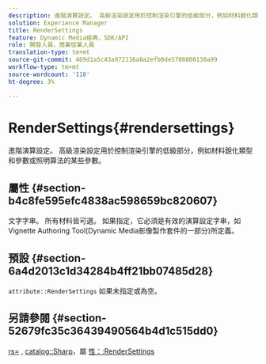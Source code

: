 ```yaml
---
description: 進階演算設定。 高級渲染設定用於控制渲染引擎的低級部分，例如材料銳化類型和參數或照明算法的某些參數。
solution: Experience Manager
title: RenderSettings
feature: Dynamic Media經典，SDK/API
role: 開發人員，商業從業人員
translation-type: tm+mt
source-git-commit: 469d1a5c43a972116a8a2efb0de5708800130a99
workflow-type: tm+mt
source-wordcount: '118'
ht-degree: 3%

---
```



# RenderSettings{#rendersettings}

進階演算設定。 高級渲染設定用於控制渲染引擎的低級部分，例如材料銳化類型和參數或照明算法的某些參數。

## 屬性 {#section-b4c8fe595efc4838ac598659bc820607}

文字字串。 所有材料皆可選。 如果指定，它必須是有效的演算設定字串，如Vignette Authoring Tool(Dynamic Media影像製作套件的一部分)所定義。

## 預設 {#section-6a4d2013c1d34284b4ff21bb07485d28}

`attribute::RenderSettings` 如果未指定或為空。

## 另請參閱 {#section-52679fc35c36439490564b4d1c515dd0}

[rs=](../../../../../ir-api/http-protocol/image-rendering-api-ref/c-ir-http-protocol-ref/c-ir-http-protocol-command-reference/r-ir-rs.md#reference-d20cefaaa6cd4f449d1591c87959b4cf) , [catalog::Sharp](../../../../../ir-api/material-cat/image-rendering-api-ref/c-ir-material-catalog/c-ir-material-data-reference/r-ir-sharp-dataref.md#reference-f79a14bd52474dfd8495115d398a30d0)，屬 [性：:RenderSettings](../../../../../ir-api/material-cat/image-rendering-api-ref/c-ir-material-catalog/c-ir-attributes-reference/r-ir-rendersettings.md#reference-f3ae5e18095d40b2a8edef957dd82fbd)
